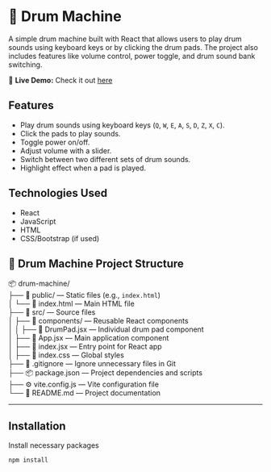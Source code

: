 # 🥁 Drum Machine

A simple drum machine built with React that allows users to play drum sounds using keyboard keys or by clicking the drum pads. The project also includes features like volume control, power toggle, and drum sound bank switching.

🌟 **Live Demo:**  Check it out [here](https://drummachine67.netlify.app/)

## Features

- Play drum sounds using keyboard keys (`Q`, `W`, `E`, `A`, `S`, `D`, `Z`, `X`, `C`).
- Click the pads to play sounds.
- Toggle power on/off.
- Adjust volume with a slider.
- Switch between two different sets of drum sounds.
- Highlight effect when a pad is played.

## Technologies Used

- React
- JavaScript
- HTML
- CSS/Bootstrap (if used)

## 🥁 Drum Machine Project Structure  

📦 drum-machine/  
├── 📂 public/ — Static files (e.g., `index.html`)  
│   └── 📄 index.html — Main HTML file  
├── 📂 src/ — Source files  
│   ├── 📂 components/ — Reusable React components  
│   │   ├── 🎵 DrumPad.jsx — Individual drum pad component  
│   ├── 📄 App.jsx — Main application component  
│   ├── 📄 index.jsx — Entry point for React app  
│   ├── 🎨 index.css — Global styles  
├── 📄 .gitignore — Ignore unnecessary files in Git  
├── 📦 package.json — Project dependencies and scripts  
├── ⚙️ vite.config.js — Vite configuration file  
└── 📖 README.md — Project documentation  

---

## Installation

Install necessary packages
   ```
   npm install

```
